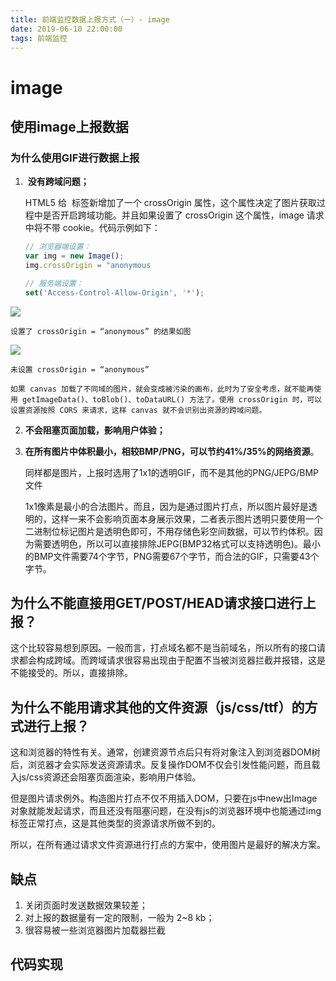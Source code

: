 ```yaml
---
title: 前端监控数据上报方式（一）- image
date: 2019-06-10 22:00:00
tags: 前端监控
---
```


# image

## 使用image上报数据

### 为什么使用GIF进行数据上报

1.  **没有跨域问题；** 
    
    HTML5 给 <img> 标签新增加了一个 crossOrigin 属性，这个属性决定了图片获取过程中是否开启跨域功能。并且如果设置了 crossOrigin 这个属性，image 请求中将不带 cookie。代码示例如下：
    
    ```jsx
    // 浏览器端设置：
    var img = new Image();
    img.crossOrigin = "anonymous
    
    // 服务端设置：
    set('Access-Control-Allow-Origin', '*');
    ```
    
![](https://s2.loli.net/2023/09/05/hxfyPgUBjStNldV.png)
    
    设置了 crossOrigin = “anonymous” 的结果如图
    
![](https://s2.loli.net/2023/09/05/Jx9av7qonjBkz6E.png)
    
    未设置 crossOrigin = “anonymous”
    
    如果 canvas 加载了不同域的图片，就会变成被污染的画布，此时为了安全考虑，就不能再使用 getImageData()、toBlob()、toDataURL() 方法了。使用 crossOrigin 时，可以设置资源按照 CORS 来请求，这样 canvas 就不会识别出资源的跨域问题。
    
2. **不会阻塞页面加载，影响用户体验；** 
3. **在所有图片中体积最小，相较BMP/PNG，可以节约41%/35%的网络资源**。
    
    同样都是图片，上报时选用了1x1的透明GIF，而不是其他的PNG/JEPG/BMP文件
    
    1x1像素是最小的合法图片。而且，因为是通过图片打点，所以图片最好是透明的，这样一来不会影响页面本身展示效果，二者表示图片透明只要使用一个二进制位标记图片是透明色即可，不用存储色彩空间数据，可以节约体积。因为需要透明色，所以可以直接排除JEPG(BMP32格式可以支持透明色)。最小的BMP文件需要74个字节，PNG需要67个字节，而合法的GIF，只需要43个字节。
    

## 为什么不能直接用GET/POST/HEAD请求接口进行上报？

这个比较容易想到原因。一般而言，打点域名都不是当前域名，所以所有的接口请求都会构成跨域。而跨域请求很容易出现由于配置不当被浏览器拦截并报错，这是不能接受的。所以，直接排除。

## 为什么不能用请求其他的文件资源（js/css/ttf）的方式进行上报？

这和浏览器的特性有关。通常，创建资源节点后只有将对象注入到浏览器DOM树后，浏览器才会实际发送资源请求。反复操作DOM不仅会引发性能问题，而且载入js/css资源还会阻塞页面渲染，影响用户体验。

但是图片请求例外。构造图片打点不仅不用插入DOM，只要在js中new出Image对象就能发起请求，而且还没有阻塞问题，在没有js的浏览器环境中也能通过img标签正常打点，这是其他类型的资源请求所做不到的。

所以，在所有通过请求文件资源进行打点的方案中，使用图片是最好的解决方案。

## 缺点

1. 关闭页面时发送数据效果较差；
2. 对上报的数据量有一定的限制，一般为 2~8 kb；
3. 很容易被一些浏览器图片加载器拦截

## 代码实现